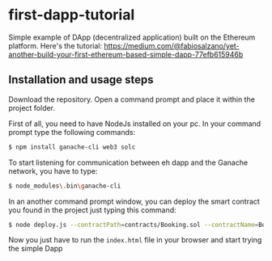# first-dapp-tutorial
Simple example of DApp (decentralized application) built on the Ethereum platform.
Here's the tutorial: https://medium.com/@fabiosalzano/yet-another-build-your-first-ethereum-based-simple-dapp-77efb615946b

## Installation and usage steps

Download the repository. Open a command prompt and place it within the project folder.

First of all, you need to have NodeJs installed on your pc. In your command prompt type the following commands:

```sh
$ npm install ganache-cli web3 solc
```

To start listening for communication between eh dapp and the Ganache network, you have to type: 

```sh
$ node_modules\.bin\ganache-cli
```

In an another command prompt window, you can deploy the smart contract you found in the project just typing this command:

```sh
$ node deploy.js --contractPath=contracts/Booking.sol --contractName=Booking --contractInputParams=OrangeRoom,YellowRoom
```

Now you just have to run the `index.html` file in your browser and start trying the simple Dapp
